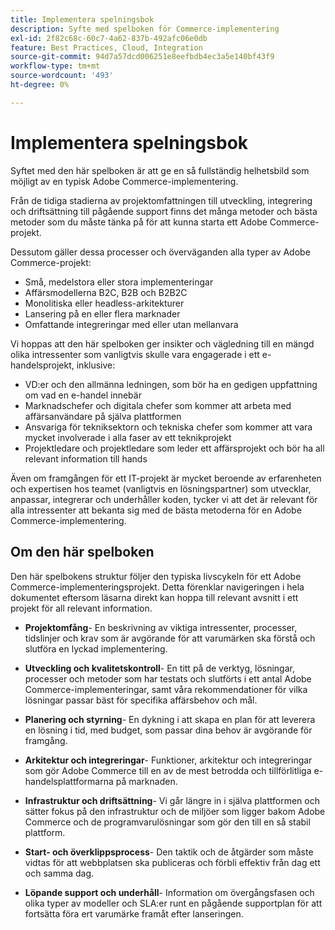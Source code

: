 ```yaml
---
title: Implementera spelningsbok
description: Syfte med spelboken för Commerce-implementering
exl-id: 2f82c68c-60c7-4a62-837b-492afc06e0db
feature: Best Practices, Cloud, Integration
source-git-commit: 94d7a57dcd006251e8eefbdb4ec3a5e140bf43f9
workflow-type: tm+mt
source-wordcount: '493'
ht-degree: 0%

---
```


# Implementera spelningsbok

Syftet med den här spelboken är att ge en så fullständig helhetsbild som möjligt av en typisk Adobe Commerce-implementering.

Från de tidiga stadierna av projektomfattningen till utveckling, integrering och driftsättning till pågående support finns det många metoder och bästa metoder som du måste tänka på för att kunna starta ett Adobe Commerce-projekt.

Dessutom gäller dessa processer och överväganden alla typer av Adobe Commerce-projekt:

- Små, medelstora eller stora implementeringar
- Affärsmodellerna B2C, B2B och B2B2C
- Monolitiska eller headless-arkitekturer
- Lansering på en eller flera marknader
- Omfattande integreringar med eller utan mellanvara

Vi hoppas att den här spelboken ger insikter och vägledning till en mängd olika intressenter som vanligtvis skulle vara engagerade i ett e-handelsprojekt, inklusive:

- VD:er och den allmänna ledningen, som bör ha en gedigen uppfattning om vad en e-handel innebär
- Marknadschefer och digitala chefer som kommer att arbeta med affärsanvändare på själva plattformen
- Ansvariga för tekniksektorn och tekniska chefer som kommer att vara mycket involverade i alla faser av ett teknikprojekt
- Projektledare och projektledare som leder ett affärsprojekt och bör ha all relevant information till hands

Även om framgången för ett IT-projekt är mycket beroende av erfarenheten och expertisen hos teamet (vanligtvis en lösningspartner) som utvecklar, anpassar, integrerar och underhåller koden, tycker vi att det är relevant för alla intressenter att bekanta sig med de bästa metoderna för en Adobe Commerce-implementering.

## Om den här spelboken

Den här spelbokens struktur följer den typiska livscykeln för ett Adobe Commerce-implementeringsprojekt. Detta förenklar navigeringen i hela dokumentet eftersom läsarna direkt kan hoppa till relevant avsnitt i ett projekt för all relevant information.

- **Projektomfång**- En beskrivning av viktiga intressenter, processer, tidslinjer och krav som är avgörande för att varumärken ska förstå och slutföra en lyckad implementering.

- **Utveckling och kvalitetskontroll**- En titt på de verktyg, lösningar, processer och metoder som har testats och slutförts i ett antal Adobe Commerce-implementeringar, samt våra rekommendationer för vilka lösningar passar bäst för specifika affärsbehov och mål.

- **Planering och styrning**- En dykning i att skapa en plan för att leverera en lösning i tid, med budget, som passar dina behov är avgörande för framgång.

- **Arkitektur och integreringar**- Funktioner, arkitektur och integreringar som gör Adobe Commerce till en av de mest betrodda och tillförlitliga e-handelsplattformarna på marknaden.

- **Infrastruktur och driftsättning**- Vi går längre in i själva plattformen och sätter fokus på den infrastruktur och de miljöer som ligger bakom Adobe Commerce och de programvarulösningar som gör den till en så stabil plattform.

- **Start- och överklippsprocess**- Den taktik och de åtgärder som måste vidtas för att webbplatsen ska publiceras och förbli effektiv från dag ett och samma dag.

- **Löpande support och underhåll**- Information om övergångsfasen och olika typer av modeller och SLA:er runt en pågående supportplan för att fortsätta föra ert varumärke framåt efter lanseringen.
